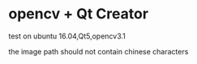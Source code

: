 # opencv + Qt Creator
test on ubuntu 16.04,Qt5,opencv3.1

the image path should not contain chinese characters

